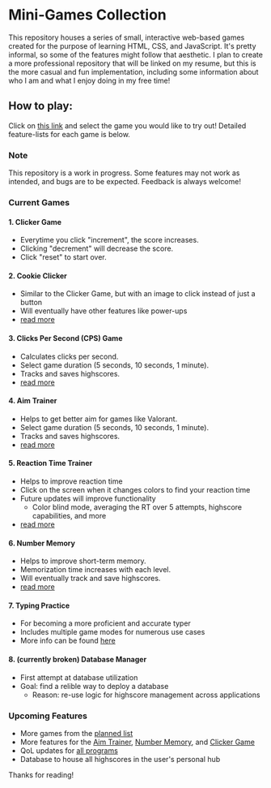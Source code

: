 # Mini-Games Collection

This repository houses a series of small, interactive web-based games created for the purpose of learning HTML, CSS, and JavaScript. It's pretty informal, so some of the features might follow that aesthetic. I plan to create a more professional repository that will be linked on my resume, but this is the more casual and fun implementation, including some information about who I am and what I enjoy doing in my free time!

## How to play:
Click on [this link](https://mattwydra.github.io/projects/) and select the game you would like to try out! Detailed feature-lists for each game is below.

### Note  
This repository is a work in progress. Some features may not work as intended, and bugs are to be expected. Feedback is always welcome!  

### Current Games

#### 1. **Clicker Game**
- Everytime you click "increment", the score increases.
- Clicking "decrement" will decrease the score.
- Click "reset" to start over.

#### 2. **Cookie Clicker**
- Similar to the Clicker Game, but with an image to click instead of just a button
- Will eventually have other features like power-ups
- [read more](cookie_clicker/README.md)

#### 3. **Clicks Per Second (CPS) Game**
- Calculates clicks per second.
- Select game duration (5 seconds, 10 seconds, 1 minute).
- Tracks and saves highscores.
- [read more](cps/README.md)

#### 4. **Aim Trainer**
- Helps to get better aim for games like Valorant.
- Select game duration (5 seconds, 10 seconds, 1 minute).
- Tracks and saves highscores.
- [read more](aim_trainer/README.md)

#### 5. **Reaction Time Trainer**
- Helps to improve reaction time
- Click on the screen when it changes colors to find your reaction time
- Future updates will improve functionality
    - Color blind mode, averaging the RT over 5 attempts, highscore capabilities, and more
- [read more](rt_trainer/README.md)

#### 6. **Number Memory**
- Helps to improve short-term memory.
- Memorization time increases with each level.
- Will eventually track and save highscores.
- [read more](number_memory/README.md)

#### 7. Typing Practice
- For becoming a more proficient and accurate typer
- Includes multiple game modes for numerous use cases
- More info can be found [here](typing_practice_hub/README.md)

#### 8. (currently broken) **Database Manager**
- First attempt at database utilization
- Goal: find a relible way to deploy a database
    - Reason: re-use logic for highscore management across applications

### Upcoming Features
- More games from the [planned list](program_list.txt)
- More features for the [Aim Trainer](aim_trainer/issues_aim_trainer.txt), [Number Memory](number_memory/issues_number_memory.txt), and [Clicker Game](count_clicker/issues_count_clicker.txt)
- QoL updates for [all programs](feature_list_all_programs.txt)
- Database to house all highscores in the user's personal hub

Thanks for reading!
